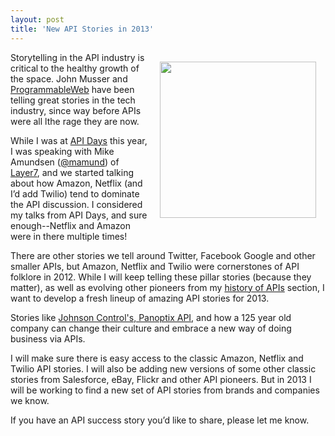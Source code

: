 ```yaml
---
layout: post
title: 'New API Stories in 2013'
---
```

<p><img style="padding: 15px;" src="https://s3.amazonaws.com/kinlane-productions/api-evangelist/telling-stories.gif" alt="" width="250" align="right" /></p>
<p>Storytelling in the API industry is critical to the healthy growth of the space.  John Musser and <a title="ProgrammableWeb" href="http://programmableweb.com">ProgrammableWeb</a> have been telling great stories in the tech industry, since way before APIs were all lthe rage they are now.</p>
<p>While I was at <a title="API Days" href="http://apidays.io">API Days</a> this year,  I was speaking with Mike Amundsen (<a href="https://twitter.com/mamund">@mamund</a>) of <a href="http://www.layer7tech.com/">Layer7</a>, and we started talking about how Amazon, Netflix (and I&rsquo;d add Twilio) tend to dominate the API discussion.  I considered my talks from API Days, and sure enough--Netflix and Amazon were in there multiple times!</p>
<p>There are other stories we tell around Twitter, Facebook Google and other smaller APIs, but Amazon, Netflix and Twilio were cornerstones of API folklore in 2012.  While I will keep telling these pillar stories (because they matter), as well as evolving other pioneers from my <a title="history of APIs" href="/history/">history of APIs</a> section, I want to develop a fresh lineup of amazing API stories for 2013.</p>
<p>Stories like <a title="ohnson Control's, Panoptix API" href="http://apievangelist.com/2012/12/17/make-an-impact-on-our-environment-using-apis/">Johnson Control's, Panoptix API</a>, and how a 125 year old company can change their culture and embrace a new way of doing business via APIs.</p>
<p>I will make sure there is easy access to the classic Amazon, Netflix and Twilio API stories.  I will also be adding new versions of some other classic stories from Salesforce, eBay, Flickr and other API pioneers.  But in 2013 I will be working to find a new set of API stories from brands and companies we know.</p>
<p>If you have an API success story you&rsquo;d like to share, please let me know.</p>